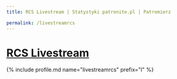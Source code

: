 ```yaml
---
title: RCS Livestream | Statystyki patronite.pl | Patromierz

permalink: /livestreamrcs
---
```


# [RCS Livestream](https://patronite.pl/livestreamrcs)

{% include profile.md name="livestreamrcs" prefix="l" %}
